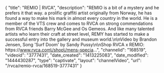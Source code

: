 {
    "title": "REMIO | RVCA",
    "description": "REMIO is a bit of a mystery and he prefers it that way. a prolific graffiti artist originally from Norway, he has found a way to make his mark in almost every country in the world. He is a member of the VTS crew and comes to RVCA on strong commendations from RVCA friends Barry McGee and Os Gemeos. And like many talented artists who learn their craft at street level, REMY has started to make a successful entry into the gallery and museum world.\n\nVideo by Brandon Jensen, Song 'Surf Doom' by Sandy Pussy\n\nShop RVCA x REMIO: https:\/\/www.rvca.com\/shop\/mens-specia...",
    "channelid": "168519",
    "videoid": "3777431",
    "date_created": "1413225083",
    "date_modified": "1444430287",
    "type": "captivate",
    "layout": "channelVideo",
    "url": "\/rvca\/remio-rvca\/168519-3777431"
}